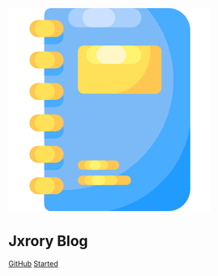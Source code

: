 <!-- _coverpage.md -->

![logo](_media/notebook.svg)

# Jxrory Blog

[GitHub](https://github.com/jxrory/)
[Started](/README)
